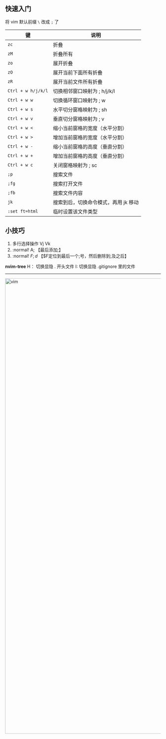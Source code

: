## 快速入门

将 vim 默认前缀 `\` 改成  `;` 了


| 键           | 说明                                    |
| ------------ | --------------------------------------- |
| `zc`        | 折叠 |
| `zM`      | 折叠所有                        |
| `zo`        | 展开折叠                              |
| `zO`      | 展开当前下面所有折叠                        |
| `zR`      | 展开当前文件所有折叠                        |
| `Ctrl + w h/j/k/l`      | 切换相邻窗口映射为  ; h/j/k/l                      |
| `Ctrl + w w`      | 切换循环窗口映射为 ; w                        |
| `Ctrl + w s`      | 水平切分窗格映射为 ; sh                      |
| `Ctrl + w v`      | 垂直切分窗格映射为 ; v                        |
| `Ctrl + w <`      | 缩小当前窗格的宽度（水平分割）                        |
| `Ctrl + w >`      | 增加当前窗格的宽度（水平分割）                        |
| `Ctrl + w -`      | 缩小当前窗格的高度（垂直分割）                       |
| `Ctrl + w +`      | 增加当前窗格的高度（垂直分割）                       |
| `Ctrl + w c`      | 关闭窗格映射为   ; sc                     |
| `;p`      | 搜索文件                    |
| `;fg`      | 搜索打开文件                    |
| `;fb`      | 搜索文件内容                    |
| `jk`      | 搜索到后，切换命令模式，再用 jk 移动                    |
| `:set ft=html`      | 临时设置该文件类型                   |


## 小技巧

1. 多行选择操作 Vj Vk
2. :normal! A; 【最后添加;】
3. :normal! $F;d$ 【$F定位到最后一个;号，然后删除到;及之后】

**nvim-tree**
H： 切换显隐 . 开头文件
I: 切换显隐 .gitignore 里的文件


---

<img width="1474" alt="vim" src="https://user-images.githubusercontent.com/26001948/235313374-13e3cc83-2ad0-40cf-8366-592dbebc26ab.png">
